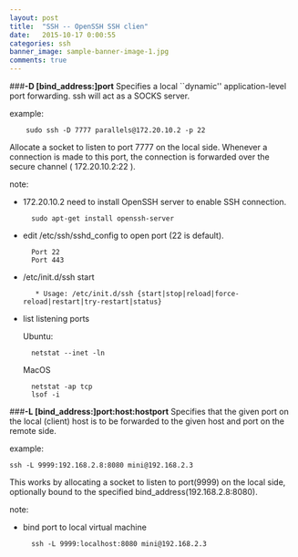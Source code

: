```yaml
---
layout: post
title:  "SSH -- OpenSSH SSH clien"
date:   2015-10-17 0:00:55
categories: ssh
banner_image: sample-banner-image-1.jpg
comments: true
---
```


###**-D  [bind_address:]port**
Specifies a local ``dynamic'' application-level port forwarding.
ssh will act as a SOCKS server.

example:

        sudo ssh -D 7777 parallels@172.20.10.2 -p 22

Allocate a socket to listen to port 7777 on the local side.
Whenever a connection is made to this port, the connection is forwarded over the secure channel ( 172.20.10.2:22 ).

note:

- 172.20.10.2 need to install OpenSSH server to enable SSH connection.

        sudo apt-get install openssh-server

- edit /etc/ssh/sshd_config to open port (22 is default).

        Port 22
        Port 443


- /etc/init.d/ssh start

         * Usage: /etc/init.d/ssh {start|stop|reload|force-reload|restart|try-restart|status}

- list listening ports 

    Ubuntu:
    
        netstat --inet -ln

    MacOS
        
        netstat -ap tcp
        lsof -i


###**-L [bind_address:]port:host:hostport**
Specifies that the given port on the local (client) host is to be forwarded to the given host and port on the remote side.

example:

    ssh -L 9999:192.168.2.8:8080 mini@192.168.2.3

This works by allocating a socket to listen to port(9999) on the local side, optionally bound to the specified bind_address(192.168.2.8:8080).

note:

- bind port to local virtual machine 

        ssh -L 9999:localhost:8080 mini@192.168.2.3